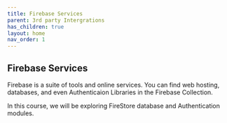 ```yaml
---
title: Firebase Services
parent: 3rd party Intergrations
has_children: true
layout: home
nav_order: 1
---
```


## Firebase Services ##

Firebase is a suite of tools and online services. 
You can find web hosting, databases, and even Authenticaion
Libraries in the Firebase Collection.

In this course, we will be exploring 
FireStore database and Authentication modules.
